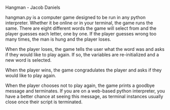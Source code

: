 Hangman - Jacob Daniels

hangman.py is a computer game designed to be run in any python interpreter.
Whether it be online or in your terminal, the game runs the same.
There are eight different words the game will select from and the player
guesses each letter, one by one. If the player guesses wrong too many times,
the man is hung and the player loses.

When the player loses, the game tells the user what the word was and asks if
they would like to play again. If so, the variables are re-initialized and
a new word is selected.

When the player wins, the game congradulates the player and asks if they
would like to play again.

When the player chooses not to play again, the game prints a goodbye message
and terminates. If you are on a web-based python interpreter, you have a
better chance at seeing this message, as terminal instances usually close
once their script is terminated.

